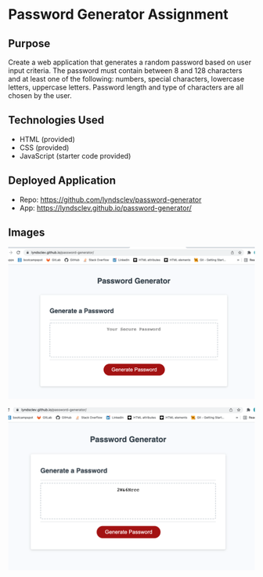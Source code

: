 # Password Generator Assignment 

## Purpose

Create a web application that generates a random password based on user input criteria. The password must contain between 8 and 128 characters and at least one of the following: numbers, special characters, lowercase letters, uppercase letters. Password length and type of characters are all chosen by the user. 

## Technologies Used

* HTML (provided)
* CSS (provided)
* JavaScript (starter code provided)

## Deployed Application 

* Repo: https://github.com/lyndsclev/password-generator
* App: https://lyndsclev.github.io/password-generator/ 

## Images

![](assets/images/pre-run.png)

![](assets/images/on-click-post-user-input.png)



